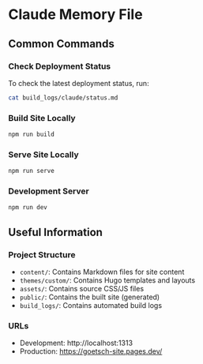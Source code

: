 # Claude Memory File

## Common Commands

### Check Deployment Status
To check the latest deployment status, run:
```bash
cat build_logs/claude/status.md
```

### Build Site Locally
```bash
npm run build
```

### Serve Site Locally
```bash
npm run serve
```

### Development Server
```bash
npm run dev
```

## Useful Information

### Project Structure
- `content/`: Contains Markdown files for site content
- `themes/custom/`: Contains Hugo templates and layouts
- `assets/`: Contains source CSS/JS files
- `public/`: Contains the built site (generated)
- `build_logs/`: Contains automated build logs

### URLs
- Development: http://localhost:1313
- Production: https://goetsch-site.pages.dev/